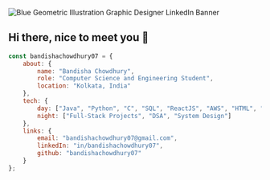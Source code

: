 
![Blue Geometric Illustration Graphic Designer LinkedIn Banner](https://github.com/user-attachments/assets/624b6122-a0bc-4959-9cc1-c1f5b1b6acf9)

## Hi there, nice to meet you 👋

```js
const bandishachowdhury07 = {
    about: {
        name: "Bandisha Chowdhury",
        role: "Computer Science and Engineering Student",
        location: "Kolkata, India"
    },
    tech: {
        day: ["Java", "Python", "C", "SQL", "ReactJS", "AWS", "HTML", "CSS", "JavaScript"],
        night: ["Full-Stack Projects", "DSA", "System Design"]
    },
    links: {
        email: "bandishachowdhury07@gmail.com",
        linkedIn: "in/bandishachowdhury07",
        github: "bandishachowdhury07"
    }
};
```
